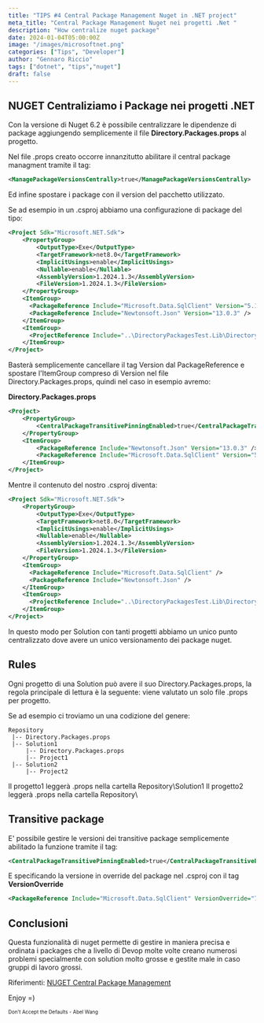 ```yaml
---
title: "TIPS #4 Central Package Management Nuget in .NET project"
meta_title: "Central Package Management Nuget nei progetti .Net "
description: "How centralize nuget package"
date: 2024-01-04T05:00:00Z
image: "/images/microsoftnet.png"
categories: ["Tips", "Developer"]
author: "Gennaro Riccio"
tags: ["dotnet", "tips","nuget"]
draft: false
---
```


## NUGET Centraliziamo i Package nei progetti .NET
Con la versione di Nuget 6.2 è possibile centralizzare le dipendenze di package aggiungendo semplicemente il file __Directory.Packages.props__ al progetto.

Nel file .props creato occorre innanzitutto abilitare il central package managment tramite il tag: 
```xml 
<ManagePackageVersionsCentrally>true</ManagePackageVersionsCentrally>
```
Ed infine spostare i package con il version del pacchetto utilizzato.

Se ad esempio in un .csproj abbiamo una configurazione di package del tipo:  
```xml
<Project Sdk="Microsoft.NET.Sdk">
    <PropertyGroup>
        <OutputType>Exe</OutputType>
        <TargetFramework>net8.0</TargetFramework>
        <ImplicitUsings>enable</ImplicitUsings>
        <Nullable>enable</Nullable>
        <AssemblyVersion>1.2024.1.3</AssemblyVersion>
        <FileVersion>1.2024.1.3</FileVersion>
    </PropertyGroup>
    <ItemGroup>
      <PackageReference Include="Microsoft.Data.SqlClient" Version="5.1.2" />
      <PackageReference Include="Newtonsoft.Json" Version="13.0.3" />
    </ItemGroup>
    <ItemGroup>
      <ProjectReference Include="..\DirectoryPackagesTest.Lib\DirectoryPackagesTest.Lib.csproj" />
    </ItemGroup>
</Project>
```
Basterà semplicemente cancellare il tag Version dal PackageReference e spostare l'ItemGroup compreso di Version nel file Directory.Packages.props, quindi nel caso in esempio avremo:

__Directory.Packages.props__

```xml
<Project>
    <PropertyGroup>
        <CentralPackageTransitivePinningEnabled>true</CentralPackageTransitivePinningEnabled>
    </PropertyGroup>
    <ItemGroup>
        <PackageReference Include="Newtonsoft.Json" Version="13.0.3" />
        <PackageReference Include="Microsoft.Data.SqlClient" Version="5.1.2" />
    </ItemGroup>
</Project>
```
Mentre il contenuto del nostro .csproj diventa:
```xml
<Project Sdk="Microsoft.NET.Sdk">
    <PropertyGroup>
        <OutputType>Exe</OutputType>
        <TargetFramework>net8.0</TargetFramework>
        <ImplicitUsings>enable</ImplicitUsings>
        <Nullable>enable</Nullable>
        <AssemblyVersion>1.2024.1.3</AssemblyVersion>
        <FileVersion>1.2024.1.3</FileVersion>
    </PropertyGroup>
    <ItemGroup>
      <PackageReference Include="Microsoft.Data.SqlClient" />
      <PackageReference Include="Newtonsoft.Json" />
    </ItemGroup>
    <ItemGroup>
      <ProjectReference Include="..\DirectoryPackagesTest.Lib\DirectoryPackagesTest.Lib.csproj" />
    </ItemGroup>
</Project>
```
In questo modo per Solution con tanti progetti abbiamo un unico punto centralizzato dove avere un unico versionamento dei package nuget.

## Rules
Ogni progetto di una Solution può avere il suo Directory.Packages.props, la regola principale di lettura è la seguente: viene valutato un solo file .props per progetto.

Se ad esempio ci troviamo un una codizione del genere:
```
Repository
 |-- Directory.Packages.props
 |-- Solution1
     |-- Directory.Packages.props
     |-- Project1
 |-- Solution2
     |-- Project2
```
Il progetto1 leggerà .props nella cartella Repository\Solution1
Il progetto2 leggerà .props nella cartella Repository\

## Transitive package
E' possibile gestire le versioni dei transitive package semplicemente abilitado la funzione tramite il tag:
```xml 
<CentralPackageTransitivePinningEnabled>true</CentralPackageTransitivePinningEnabled>
```

E specificando la versione in override del package nel .csproj con il tag __VersionOverride__
```xml 
<PackageReference Include="Microsoft.Data.SqlClient" VersionOverride="7.0.0" />
```

## Conclusioni
Questa funzionalità di nuget permette di gestire in maniera precisa e ordinata i packages che a livello di Devop molte volte creano numerosi problemi specialmente con solution molto grosse e gestite male in caso gruppi di lavoro grossi.

Riferimenti:
[NUGET Central Package Management]( https://devblogs.microsoft.com/nuget/introducing-central-package-management/?WT.mc_id=DT-MVP-5004452 "NUGET Central Package Nabagement")

Enjoy =)


 <font size="1"> Don't Accept the Defaults - Abel Wang </font>